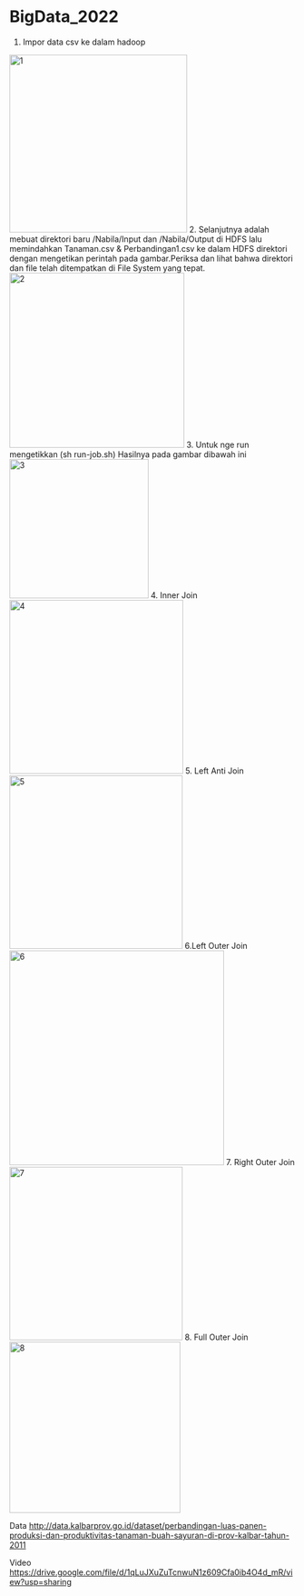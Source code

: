 # BigData_2022
1. Impor data csv ke dalam hadoop
<img width="313" alt="1" src="https://user-images.githubusercontent.com/76138672/176191469-4b19bcfc-ecc9-4b18-91f3-72bbd84660bf.png">
2. Selanjutnya adalah mebuat direktori baru /Nabila/Input dan /Nabila/Output di HDFS lalu memindahkan Tanaman.csv & Perbandingan1.csv ke dalam HDFS direktori 
   dengan mengetikan perintah pada gambar.Periksa dan lihat bahwa direktori dan file telah ditempatkan di File System yang tepat.
<img width="308" alt="2" src="https://user-images.githubusercontent.com/76138672/176194165-af2d03df-0188-46bc-9bce-c88ed288dd86.png">
3. Untuk nge run mengetikkan (sh run-job.sh) Hasilnya pada gambar dibawah ini
<img width="245" alt="3" src="https://user-images.githubusercontent.com/76138672/176195477-a8933fdd-3cb9-469d-a41f-ce5f029744c0.png">
4. Inner Join
<img width="306" alt="4" src="https://user-images.githubusercontent.com/76138672/176195742-599c2413-c3a0-48ee-9cf8-9f4e78efd3fc.png">
5. Left Anti Join
<img width="305" alt="5" src="https://user-images.githubusercontent.com/76138672/176197591-cd0d7070-2618-477e-8b75-9143e3a373ac.png">
6.Left Outer Join
<img width="378" alt="6" src="https://user-images.githubusercontent.com/76138672/176198193-a914c7e2-ae90-4d7c-84d8-42842666393d.png">
7. Right Outer Join
<img width="305" alt="7" src="https://user-images.githubusercontent.com/76138672/176198763-5c164eae-fb35-43ba-9496-bed6222c1342.png">
8. Full Outer Join
<img width="301" alt="8" src="https://user-images.githubusercontent.com/76138672/176199034-c8d796f1-35b2-4bc2-a0d7-3b13e33f1928.png">

Data
http://data.kalbarprov.go.id/dataset/perbandingan-luas-panen-produksi-dan-produktivitas-tanaman-buah-sayuran-di-prov-kalbar-tahun-2011

Video
https://drive.google.com/file/d/1qLuJXuZuTcnwuN1z609Cfa0ib4O4d_mR/view?usp=sharing
